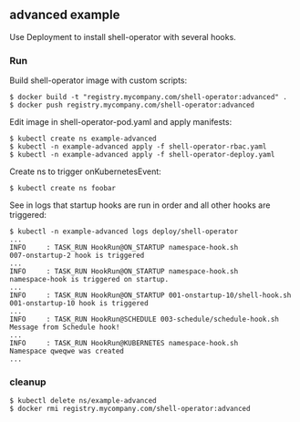 ## advanced example

Use Deployment to install shell-operator with several hooks.


### Run 

Build shell-operator image with custom scripts:

```
$ docker build -t "registry.mycompany.com/shell-operator:advanced" .
$ docker push registry.mycompany.com/shell-operator:advanced
```

Edit image in shell-operator-pod.yaml and apply manifests:

```
$ kubectl create ns example-advanced
$ kubectl -n example-advanced apply -f shell-operator-rbac.yaml  
$ kubectl -n example-advanced apply -f shell-operator-deploy.yaml
```

Create ns to trigger onKubernetesEvent:

```
$ kubectl create ns foobar
```

See in logs that startup hooks are run in order and all other hooks are triggered:

```
$ kubectl -n example-advanced logs deploy/shell-operator
...
INFO     : TASK_RUN HookRun@ON_STARTUP namespace-hook.sh
007-onstartup-2 hook is triggered
...
INFO     : TASK_RUN HookRun@ON_STARTUP namespace-hook.sh
namespace-hook is triggered on startup.
...
INFO     : TASK_RUN HookRun@ON_STARTUP 001-onstartup-10/shell-hook.sh
001-onstartup-10 hook is triggered
...
INFO     : TASK_RUN HookRun@SCHEDULE 003-schedule/schedule-hook.sh
Message from Schedule hook!
...
INFO     : TASK_RUN HookRun@KUBERNETES namespace-hook.sh
Namespace qweqwe was created
...
```

### cleanup

```
$ kubectl delete ns/example-advanced
$ docker rmi registry.mycompany.com/shell-operator:advanced
```
